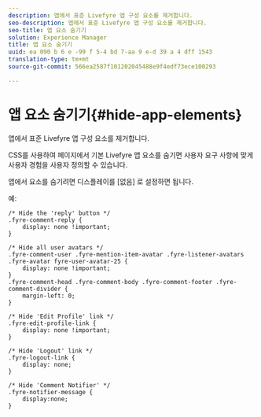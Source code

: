 ```yaml
---
description: 앱에서 표준 Livefyre 앱 구성 요소를 제거합니다.
seo-description: 앱에서 표준 Livefyre 앱 구성 요소를 제거합니다.
seo-title: 앱 요소 숨기기
solution: Experience Manager
title: 앱 요소 숨기기
uuid: ea 090 b 6 e -99 f 5-4 bd 7-aa 9 e-d 39 a 4 dff 1543
translation-type: tm+mt
source-git-commit: 566ea2587f101202045488e9f4edf73ece100293

---
```



# 앱 요소 숨기기{#hide-app-elements}

앱에서 표준 Livefyre 앱 구성 요소를 제거합니다.

CSS를 사용하여 페이지에서 기본 Livefyre 앱 요소를 숨기면 사용자 요구 사항에 맞게 사용자 경험을 사용자 정의할 수 있습니다.

앱에서 요소를 숨기려면 디스플레이를 [없음] 로 설정하면 됩니다.

예:

```
/* Hide the 'reply' button */ 
.fyre-comment-reply { 
    display: none !important; 
} 
  
/* Hide all user avatars */ 
.fyre-comment-user .fyre-mention-item-avatar .fyre-listener-avatars .fyre-avatar fyre-user-avatar-25 { 
    display: none !important; 
} 
.fyre-comment-head .fyre-comment-body .fyre-comment-footer .fyre-comment-divider { 
    margin-left: 0; 
} 
  
/* Hide 'Edit Profile' link */ 
.fyre-edit-profile-link { 
    display: none !important; 
} 
  
/* Hide 'Logout' link */ 
.fyre-logout-link { 
    display: none; 
} 
  
/* Hide 'Comment Notifier' */ 
.fyre-notifier-message { 
    display:none; 
}
```

